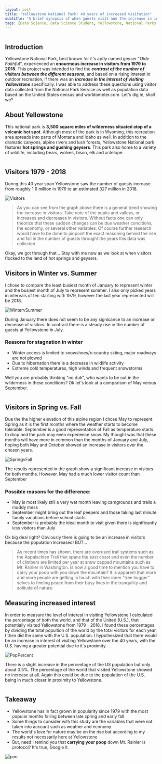 ```yaml
---
layout: post
title: "Yellowstone National Park: 40 years of increased visitation"    
subtitle: "A brief synopsis of when guests visit and the increase in interest explained"
tags: [Data Science, Data Science Student, Yellowstone, National Parks, Nature, Old Faithful, Geysers, Hot Springs]
---
```


<img src="https://i.imgur.com/dDWCWZS.jpg" class="align-center" alt="">

## Introduction  
Yellowstone National Park, best known for it's aptly named geyser "_Olde Faithful_", experienced an **enourmous increase in visitors from 1979 to 2018**. This project was intended to find the _**contrast of the number of visitors between the different seasons**_, and based on a rising interest in outdoor recreation, if there was an _**increase in the interest of visiting Yellowstone**_ specifically. I was able to address these questions using visitor data collected from the National Park Service as well as population data based on the United States census and worldometer.com. Let's dig in, shall we? 

## About Yellowstone  
This national park is **3,500 square miles of wilderness situated atop of a volcanic hot spot**. Although most of the park is in Wyoming, this recreation area spreads into parts of Montana and Idaho as well. In addition to the dramatic canyons, alpine rivers and lush forests, Yellowstone National park features **hot springs and gushing geysers**. This park also home to a variety of wildlife, including bears, wolves, bison, elk and antelope.

<img src="https://i.imgur.com/bZwvrHO.jpg" class="align-center" alt="">

## Visitors 1979 - 2018 
During this 40 year span Yellowstone saw the number of guests increase from roughly 1.9 million in 1979 to an estimated 327 million in 2018.

![Visitors](https://i.imgur.com/WJFApHc.png)

> As you can see  from the graph above there is a general trend showing the increase in visitors. Take note of the peaks and valleys, or increases and decreases in visitors. Without facts one can only theorize that these sudden changes can be due weather conditions, the economy, or several other variables. Of course further research would have to be done to pinpoint the exact reasoning behind the rise and fall in the number of guests throught the years this data was collected.  

Okay, we got through that... Stay with me now as we look at when visitors flocked to the land of hot springs and geysers. 

## Visitors in Winter vs. Summer
I chose to compare the least busiest month of January to represent winter and the busiest month of July to represent summer. I also only picked years in intervals of ten starting with 1979, however the last year represented will be 2018.   

![WintervSummer](https://i.imgur.com/kBhnz2K.png)

During January there does not seem to be any signicance to an increase or decrease of visitors. In contrast there is a steady rise in the number of guests at Yellowstone in July. 

### Reasons for stagnation in winter
* Winter access is limited to snowshoes/x-country skiing, major roadways are not plowed
* Due to hibernation there is a decrease in wildlife activity
* Extreme cold temperatures, high winds and frequent snowstorms

Well you are probably thinking "no duh", who wants to be out in the wilderness in these conditions? Ok let's look at a comparison of May versus September.

<img src="https://i.imgur.com/bPGir6q.jpg" class="align-center" alt="">

## Visitors in Spring vs. Fall
Due the the higher elevation of this alpine region I chose May to represent Spring as it is the first months where the weather starts to become tolerable. September is a good representation of Fall as temperature starts to drop and the park may even experience snow. My thought was that these months will have more in common than the months of January and July, hoping both May and October showed an increase in visitors over the chosen years.

![SpringvFall](https://i.imgur.com/TpwQ6EY.png)

The results represented in the graph show a significant increase in visitors for both months. However, May had a much lower visitor count than September

### Possible reasons for the difference:
* May is most likely still a very wet month leaving camgrounds and trails a muddy mess
* September might bring out the leaf peepers and those taking last minute family vacations before school starts
* September is probably the ideal month to visit given there is significantly less visitors than July

Ok big deal right? Obviously there is going to be an increase in visitors because the population increased! BUT...

>As recent times has shown, there are overused trail systems such as the Appalachian Trail that spans the east coast and even the number of climbers are limited per year at snow capped mountains such as Mt. Rainier in Washington. Is now a good time to mention you have to carry your poop with you down the mountain? It is apparent that more and more people are getting in touch with their inner "tree hugger" selves to finding peace from their busy lives in the tranquility and solitude of nature.

## Measuring increased interest
In order to measure the level of interest in visiting Yellowstone I calculated the percentage of both the world, and that of the United (U.S.), that potentially visited Yellowstone from 1979 - 2018. I found these percentages by dividing the total popultion of the world by the total visitors for each year, I then did the same with the U.S. population. I hypothesized that there would be an increase in interest of visiting Yellowstone over the 40 years, with the U.S. having a greater potential due to it's proximity.  

![PopPercent](https://i.imgur.com/1nNZqOJ.png)

There is a slight increase in the percentage of the US population but only about 0.5%. The percentage of the world that visited Yellowstone showed no increase at all. Again this could be due to the population of the U.S. being in much closer in proximity to Yellowstone. 

<img src="https://i.imgur.com/J4kHuHZ.jpg" class="align-center" alt="">

## Takeaway
* Yellowstone has in fact grown in popularity since 1979 with the most popular months falling between late spring and early fall
* Some things to consider with this study are the variables that were not taken into account such as weather and economy  
* The world's love for nature may be on the rise but according to my results not necessarily here at Yellowstone 
* But, need I remind you that **carrying your poop** down Mt. Rainier is protocol? It's true, Google it.

![poo](https://i.imgur.com/va0Gad1.png?1)
